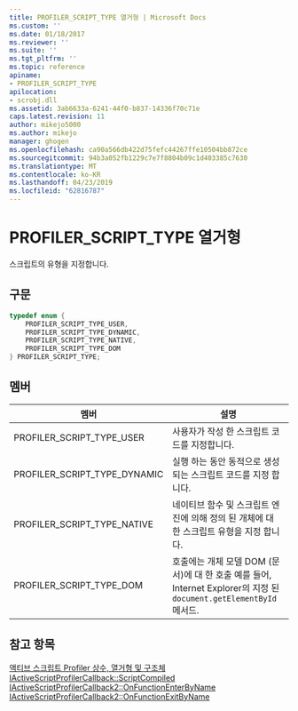 ```yaml
---
title: PROFILER_SCRIPT_TYPE 열거형 | Microsoft Docs
ms.custom: ''
ms.date: 01/18/2017
ms.reviewer: ''
ms.suite: ''
ms.tgt_pltfrm: ''
ms.topic: reference
apiname:
- PROFILER_SCRIPT_TYPE
apilocation:
- scrobj.dll
ms.assetid: 3ab6633a-6241-44f0-b837-14336f70c71e
caps.latest.revision: 11
author: mikejo5000
ms.author: mikejo
manager: ghogen
ms.openlocfilehash: ca90a566db422d75fefc44267ffe10504bb872ce
ms.sourcegitcommit: 94b3a052fb1229c7e7f8804b09c1d403385c7630
ms.translationtype: MT
ms.contentlocale: ko-KR
ms.lasthandoff: 04/23/2019
ms.locfileid: "62816787"
---
```

# <a name="profilerscripttype-enumeration"></a>PROFILER_SCRIPT_TYPE 열거형
스크립트의 유형을 지정합니다.  
  
## <a name="syntax"></a>구문  
  
```cpp
typedef enum {  
    PROFILER_SCRIPT_TYPE_USER,  
    PROFILER_SCRIPT_TYPE_DYNAMIC,  
    PROFILER_SCRIPT_TYPE_NATIVE,  
    PROFILER_SCRIPT_TYPE_DOM  
} PROFILER_SCRIPT_TYPE;  
```  
  
## <a name="members"></a>멤버  
  
|멤버|설명|  
|------------|-----------------|  
|PROFILER_SCRIPT_TYPE_USER|사용자가 작성 한 스크립트 코드를 지정합니다.|  
|PROFILER_SCRIPT_TYPE_DYNAMIC|실행 하는 동안 동적으로 생성 되는 스크립트 코드를 지정 합니다.|  
|PROFILER_SCRIPT_TYPE_NATIVE|네이티브 함수 및 스크립트 엔진에 의해 정의 된 개체에 대 한 스크립트 유형을 지정 합니다.|  
|PROFILER_SCRIPT_TYPE_DOM|호출에는 개체 모델 DOM (문서)에 대 한 호출 예를 들어, Internet Explorer의 지정 된 `document.getElementById` 메서드.|  
  
## <a name="see-also"></a>참고 항목  
 [액티브 스크립트 Profiler 상수, 열거형 및 구조체](../../winscript/reference/active-script-profiler-constants-enumerations-and-structures.md)   
 [IActiveScriptProfilerCallback::ScriptCompiled](../../winscript/reference/iactivescriptprofilercallback-scriptcompiled.md)   
 [IActiveScriptProfilerCallback2::OnFunctionEnterByName](../../winscript/reference/iactivescriptprofilercallback2-onfunctionenterbyname.md)   
 [IActiveScriptProfilerCallback2::OnFunctionExitByName](../../winscript/reference/iactivescriptprofilercallback2-onfunctionexitbyname.md)